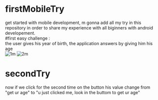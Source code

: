 # firstMobileTry
get started with mobile development, m gonna add all my try in this repository in order to share my experience with all biginners with android developement.
<br>
#first easy challenge :
<br>
the user gives his year of birth, the application answers by giving him his age 
<br>
![1m](https://user-images.githubusercontent.com/22420836/33219622-a96e1e4e-d143-11e7-800c-0441e7c0805a.png)
![2m](https://user-images.githubusercontent.com/22420836/33219624-ad40bb58-d143-11e7-81af-612ba0914144.png)

# secondTry

now if we click for the second time on the button his value change from "get ur age" to "u just clicked me, look in the buttom to get ur age"

